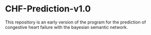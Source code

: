 # CHF-Prediction-v1.0
This repository is an early version of the program for the prediction of congestive heart failure with the bayesian semantic network.
